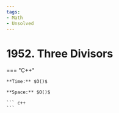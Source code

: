 ```yaml
---
tags:
- Math
- Unsolved
---
```



# 1952. Three Divisors

=== "C++"

    **Time:** $O()$

    **Space:** $O()$

    ``` c++
    ```
